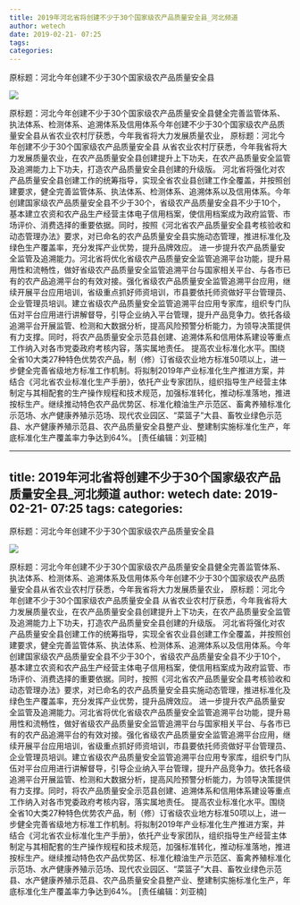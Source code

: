 ```yaml
---
title: 2019年河北省将创建不少于30个国家级农产品质量安全县_河北频道
author: wetech
date: 2019-02-21- 07:25
tags: 
categories: 
---
```

原标题：河北今年创建不少于30个国家级农产品质量安全县
<!-- more -->
                
<img align="center" border="0" src="http://p2.ifengimg.com/a/2016/0810/204c433878d5cf9size1_w16_h16.png" />
                
            
原标题：河北今年创建不少于30个国家级农产品质量安全县健全完善监管体系、执法体系、检测体系、追溯体系及信用体系今年创建不少于30个国家级农产品质量安全县从省农业农村厅获悉，今年我省将大力发展质量农业，
原标题：河北今年创建不少于30个国家级农产品质量安全县
从省农业农村厅获悉，今年我省将大力发展质量农业，在农产品质量安全县创建提升上下功夫，在农产品质量安全监管及追溯能力上下功夫，打造农产品质量安全县创建的升级版。
河北省将强化对农产品质量安全县创建工作的统筹指导，实现全省农业县创建工作全覆盖，并按照创建要求，健全完善监管体系、执法体系、检测体系、追溯体系以及信用体系。今年创建国家级农产品质量安全县不少于30个，省级农产品质量安全县不少于10个，基本建立农资和农产品生产经营主体电子信用档案，使信用档案成为政府监管、市场评价、消费选择的重要依据。同时，按照《河北省农产品质量安全县考核验收和动态管理办法》要求，对已命名的农产品质量安全县实施动态管理，推进标准化及绿色生产覆盖率，充分发挥产业优势，提升品牌效应。
进一步提升农产品质量安全监管及追溯能力。河北省将优化省级农产品质量安全监管追溯平台功能，提升易用性和流畅性，做好省级农产品质量安全监管追溯平台与国家相关平台、与各市已有的农产品追溯平台的有效对接。强化省级农产品质量安全监管追溯平台应用，继续开展平台应用培训，省级重点抓好师资培训，市县要依托师资做好平台管理员、企业管理员培训。建立省级农产品质量安全监管追溯平台应用专家库，组织专门队伍对平台应用进行讲解督导，引导企业纳入平台管理，提升产品竞争力。依托各级追溯平台开展监管、检测和大数据分析，提高风险预警分析能力，为领导决策提供有力支撑。同时，将农产品质量安全示范县创建、追溯体系和信用体系建设等重点工作纳入对各市党委政府考核内容，落实属地责任。
提高农业标准化水平。围绕全省10大类27种特色优势农产品，制（修）订省级农业地方标准50项以上，进一步健全完善省级地方标准工作机制。将拟制2019年产业标准化生产推进方案，并结合《河北省农业标准化生产手册》，依托产业专家团队，组织指导生产经营主体制定与其相配套的生产操作规程和技术规范，加强标准转化，推动标准落地，推进按标生产。继续推动特色农产品优势区、标准化粮油生产示范区、畜禽养殖标准化示范场、水产健康养殖示范场、现代农业园区、“菜篮子”大县、畜牧业绿色示范县、水产健康养殖示范县、农产品质量安全县整产业、整建制实施标准化生产，年底标准化生产覆盖率力争达到64%。
[责任编辑：刘亚楠]
            
---
title: 2019年河北省将创建不少于30个国家级农产品质量安全县_河北频道
author: wetech
date: 2019-02-21- 07:25
tags: 
categories: 
---
原标题：河北今年创建不少于30个国家级农产品质量安全县
<!-- more -->
                
<img align="center" border="0" src="http://p2.ifengimg.com/a/2016/0810/204c433878d5cf9size1_w16_h16.png" />
                
            
原标题：河北今年创建不少于30个国家级农产品质量安全县健全完善监管体系、执法体系、检测体系、追溯体系及信用体系今年创建不少于30个国家级农产品质量安全县从省农业农村厅获悉，今年我省将大力发展质量农业，
原标题：河北今年创建不少于30个国家级农产品质量安全县
从省农业农村厅获悉，今年我省将大力发展质量农业，在农产品质量安全县创建提升上下功夫，在农产品质量安全监管及追溯能力上下功夫，打造农产品质量安全县创建的升级版。
河北省将强化对农产品质量安全县创建工作的统筹指导，实现全省农业县创建工作全覆盖，并按照创建要求，健全完善监管体系、执法体系、检测体系、追溯体系以及信用体系。今年创建国家级农产品质量安全县不少于30个，省级农产品质量安全县不少于10个，基本建立农资和农产品生产经营主体电子信用档案，使信用档案成为政府监管、市场评价、消费选择的重要依据。同时，按照《河北省农产品质量安全县考核验收和动态管理办法》要求，对已命名的农产品质量安全县实施动态管理，推进标准化及绿色生产覆盖率，充分发挥产业优势，提升品牌效应。
进一步提升农产品质量安全监管及追溯能力。河北省将优化省级农产品质量安全监管追溯平台功能，提升易用性和流畅性，做好省级农产品质量安全监管追溯平台与国家相关平台、与各市已有的农产品追溯平台的有效对接。强化省级农产品质量安全监管追溯平台应用，继续开展平台应用培训，省级重点抓好师资培训，市县要依托师资做好平台管理员、企业管理员培训。建立省级农产品质量安全监管追溯平台应用专家库，组织专门队伍对平台应用进行讲解督导，引导企业纳入平台管理，提升产品竞争力。依托各级追溯平台开展监管、检测和大数据分析，提高风险预警分析能力，为领导决策提供有力支撑。同时，将农产品质量安全示范县创建、追溯体系和信用体系建设等重点工作纳入对各市党委政府考核内容，落实属地责任。
提高农业标准化水平。围绕全省10大类27种特色优势农产品，制（修）订省级农业地方标准50项以上，进一步健全完善省级地方标准工作机制。将拟制2019年产业标准化生产推进方案，并结合《河北省农业标准化生产手册》，依托产业专家团队，组织指导生产经营主体制定与其相配套的生产操作规程和技术规范，加强标准转化，推动标准落地，推进按标生产。继续推动特色农产品优势区、标准化粮油生产示范区、畜禽养殖标准化示范场、水产健康养殖示范场、现代农业园区、“菜篮子”大县、畜牧业绿色示范县、水产健康养殖示范县、农产品质量安全县整产业、整建制实施标准化生产，年底标准化生产覆盖率力争达到64%。
[责任编辑：刘亚楠]
            
